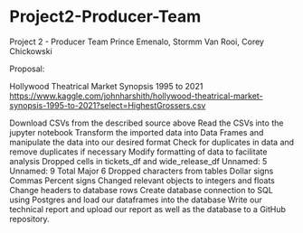 # Project2-Producer-Team

Project 2 - Producer Team
Prince Emenalo, Stormm Van Rooi, Corey Chickowski

Proposal:

Hollywood Theatrical Market Synopsis 1995 to 2021
https://www.kaggle.com/johnharshith/hollywood-theatrical-market-synopsis-1995-to-2021?select=HighestGrossers.csv

Download CSVs from the described source above
Read the CSVs into the jupyter notebook 
Transform the imported data into Data Frames and manipulate the data into our desired format
Check for duplicates in data and remove duplicates if necessary
Modify formatting of data to facilitate analysis
Dropped cells in tickets_df and wide_release_df
Unnamed: 5
Unnamed: 9
Total Major 6
Dropped characters from tables
Dollar signs
Commas
Percent signs
Changed relevant objects to integers and floats
Change headers to database rows
Create database connection to SQL using Postgres and load our dataframes into the database
Write our technical report and upload our report as well as the database to a GitHub repository.

